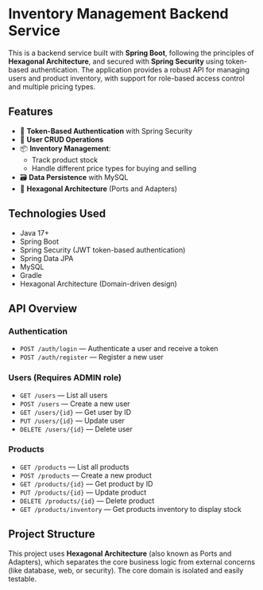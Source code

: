 # Inventory Management Backend Service

This is a backend service built with **Spring Boot**, following the principles of **Hexagonal Architecture**, and secured with **Spring Security** using token-based authentication. The application provides a robust API for managing users and product inventory, with support for role-based access control and multiple pricing types.

## Features

- 🔐 **Token-Based Authentication** with Spring Security
- 🧾 **User CRUD Operations**
- 📦 **Inventory Management**:
    - Track product stock
    - Handle different price types for buying and selling
- 🗃️ **Data Persistence** with MySQL
- 🧱 **Hexagonal Architecture** (Ports and Adapters)

## Technologies Used

- Java 17+
- Spring Boot
- Spring Security (JWT token-based authentication)
- Spring Data JPA
- MySQL
- Gradle
- Hexagonal Architecture (Domain-driven design)

## API Overview

### Authentication

- `POST /auth/login` — Authenticate a user and receive a token
- `POST /auth/register` — Register a new user

### Users (Requires ADMIN role)

- `GET /users` — List all users
- `POST /users` — Create a new user
- `GET /users/{id}` — Get user by ID
- `PUT /users/{id}` — Update user
- `DELETE /users/{id}` — Delete user

### Products

- `GET /products` — List all products
- `POST /products` — Create a new product
- `GET /products/{id}` — Get product by ID
- `PUT /products/{id}` — Update product
- `DELETE /products/{id}` — Delete product
- `GET /products/inventory` — Get products inventory to display stock

## Project Structure

This project uses **Hexagonal Architecture** (also known as Ports and Adapters), which separates the core business logic from external concerns (like database, web, or security). The core domain is isolated and easily testable.


